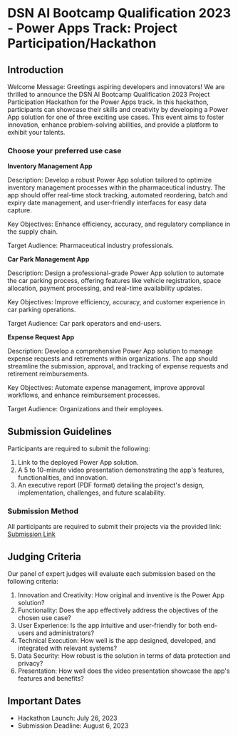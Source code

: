 # DSN AI Bootcamp Qualification 2023 - Power Apps Track: Project Participation/Hackathon

## Introduction

Welcome Message: Greetings aspiring developers and innovators! We are thrilled to announce the DSN AI Bootcamp Qualification 2023 Project Participation Hackathon for the Power Apps track. In this hackathon, participants can showcase their skills and creativity by developing a Power App solution for one of three exciting use cases. This event aims to foster innovation, enhance problem-solving abilities, and provide a platform to exhibit your talents.

### Choose your preferred use case

**Inventory Management App**

Description: Develop a robust Power App solution tailored to optimize inventory management processes within the pharmaceutical industry. The app should offer real-time stock tracking, automated reordering, batch and expiry date management, and user-friendly interfaces for easy data capture.

Key Objectives: Enhance efficiency, accuracy, and regulatory compliance in the supply chain.

Target Audience: Pharmaceutical industry professionals.

**Car Park Management App**

Description: Design a professional-grade Power App solution to automate the car parking process, offering features like vehicle registration, space allocation, payment processing, and real-time availability updates.

Key Objectives: Improve efficiency, accuracy, and customer experience in car parking operations.

Target Audience: Car park operators and end-users.

**Expense Request App**

Description: Develop a comprehensive Power App solution to manage expense requests and retirements within organizations. The app should streamline the submission, approval, and tracking of expense requests and retirement reimbursements.

Key Objectives: Automate expense management, improve approval workflows, and enhance reimbursement processes.

Target Audience: Organizations and their employees.

## Submission Guidelines

Participants are required to submit the following:

1. Link to the deployed Power App solution.
2. A 5 to 10-minute video presentation demonstrating the app's features, functionalities, and innovation.
3. An executive report (PDF format) detailing the project's design, implementation, challenges, and future scalability.

### Submission Method

All participants are required to submit their projects via the provided link: [Submission Link](https://www.xyz)

## Judging Criteria

Our panel of expert judges will evaluate each submission based on the following criteria:

1. Innovation and Creativity: How original and inventive is the Power App solution?
2. Functionality: Does the app effectively address the objectives of the chosen use case?
3. User Experience: Is the app intuitive and user-friendly for both end-users and administrators?
4. Technical Execution: How well is the app designed, developed, and integrated with relevant systems?
5. Data Security: How robust is the solution in terms of data protection and privacy?
6. Presentation: How well does the video presentation showcase the app's features and benefits?

## Important Dates

- Hackathon Launch: July 26, 2023
- Submission Deadline: August 6, 2023
  

